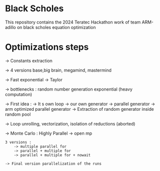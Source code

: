 # Black Scholes
This repository contains the 2024 Teratec Hackathon work of team ARM-adillo on black scholes equation optimization

# Optimizations steps
-> Constants extraction

-> 4 versions 
        base,big brain, megamind, mastermind 

-> Fast exponential -> Taylor  

-> bottlenecks : random number generation
                 exponential (heavy computation)

-> First idea : 
    -> It s own loop
    -> our own generator
    -> parallel generator
    -> arm optimized parallel generator
    -> Extraction of random generator inside random pool
    
-> Loop unrolling, vectorization, isolation of reductions (aborted) 

-> Monte Carlo : Highly Parallel
    -> open mp

    3 versions : 
        -> multiple parallel for
        -> parallel + multiple for
        -> parallel + multiple for + nowait
    
    -> Final version parallelization of the runs
